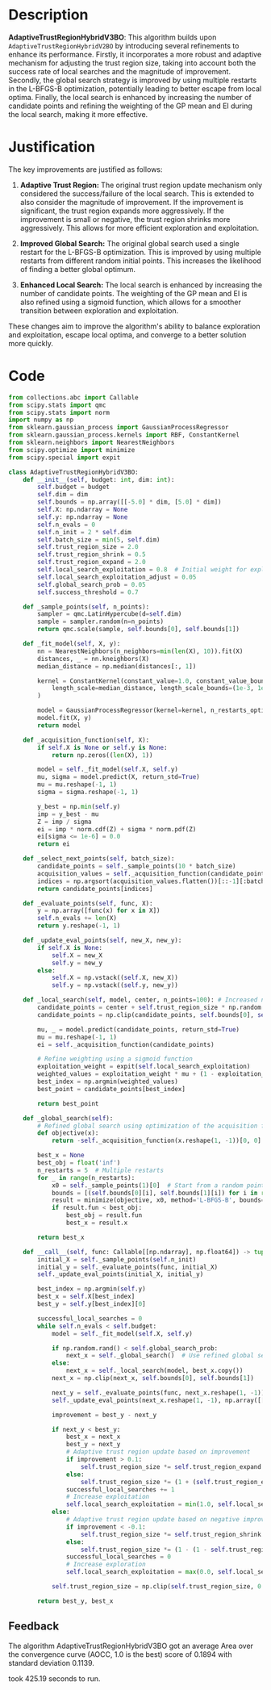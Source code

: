 # Description
**AdaptiveTrustRegionHybridV3BO**: This algorithm builds upon `AdaptiveTrustRegionHybridV2BO` by introducing several refinements to enhance its performance. Firstly, it incorporates a more robust and adaptive mechanism for adjusting the trust region size, taking into account both the success rate of local searches and the magnitude of improvement. Secondly, the global search strategy is improved by using multiple restarts in the L-BFGS-B optimization, potentially leading to better escape from local optima. Finally, the local search is enhanced by increasing the number of candidate points and refining the weighting of the GP mean and EI during the local search, making it more effective.

# Justification
The key improvements are justified as follows:

1.  **Adaptive Trust Region:** The original trust region update mechanism only considered the success/failure of the local search. This is extended to also consider the magnitude of improvement. If the improvement is significant, the trust region expands more aggressively. If the improvement is small or negative, the trust region shrinks more aggressively. This allows for more efficient exploration and exploitation.

2.  **Improved Global Search:** The original global search used a single restart for the L-BFGS-B optimization. This is improved by using multiple restarts from different random initial points. This increases the likelihood of finding a better global optimum.

3.  **Enhanced Local Search:** The local search is enhanced by increasing the number of candidate points. The weighting of the GP mean and EI is also refined using a sigmoid function, which allows for a smoother transition between exploration and exploitation.

These changes aim to improve the algorithm's ability to balance exploration and exploitation, escape local optima, and converge to a better solution more quickly.

# Code
```python
from collections.abc import Callable
from scipy.stats import qmc
from scipy.stats import norm
import numpy as np
from sklearn.gaussian_process import GaussianProcessRegressor
from sklearn.gaussian_process.kernels import RBF, ConstantKernel
from sklearn.neighbors import NearestNeighbors
from scipy.optimize import minimize
from scipy.special import expit

class AdaptiveTrustRegionHybridV3BO:
    def __init__(self, budget: int, dim: int):
        self.budget = budget
        self.dim = dim
        self.bounds = np.array([[-5.0] * dim, [5.0] * dim])
        self.X: np.ndarray = None
        self.y: np.ndarray = None
        self.n_evals = 0
        self.n_init = 2 * self.dim
        self.batch_size = min(5, self.dim)
        self.trust_region_size = 2.0
        self.trust_region_shrink = 0.5
        self.trust_region_expand = 2.0
        self.local_search_exploitation = 0.8  # Initial weight for exploitation in local search
        self.local_search_exploitation_adjust = 0.05
        self.global_search_prob = 0.05
        self.success_threshold = 0.7

    def _sample_points(self, n_points):
        sampler = qmc.LatinHypercube(d=self.dim)
        sample = sampler.random(n=n_points)
        return qmc.scale(sample, self.bounds[0], self.bounds[1])

    def _fit_model(self, X, y):
        nn = NearestNeighbors(n_neighbors=min(len(X), 10)).fit(X)
        distances, _ = nn.kneighbors(X)
        median_distance = np.median(distances[:, 1])

        kernel = ConstantKernel(constant_value=1.0, constant_value_bounds=(1e-3, 1e3)) * RBF(
            length_scale=median_distance, length_scale_bounds=(1e-3, 1e3)
        )

        model = GaussianProcessRegressor(kernel=kernel, n_restarts_optimizer=0, alpha=1e-6)
        model.fit(X, y)
        return model

    def _acquisition_function(self, X):
        if self.X is None or self.y is None:
            return np.zeros((len(X), 1))

        model = self._fit_model(self.X, self.y)
        mu, sigma = model.predict(X, return_std=True)
        mu = mu.reshape(-1, 1)
        sigma = sigma.reshape(-1, 1)

        y_best = np.min(self.y)
        imp = y_best - mu
        Z = imp / sigma
        ei = imp * norm.cdf(Z) + sigma * norm.pdf(Z)
        ei[sigma <= 1e-6] = 0.0
        return ei

    def _select_next_points(self, batch_size):
        candidate_points = self._sample_points(10 * batch_size)
        acquisition_values = self._acquisition_function(candidate_points)
        indices = np.argsort(acquisition_values.flatten())[::-1][:batch_size]
        return candidate_points[indices]

    def _evaluate_points(self, func, X):
        y = np.array([func(x) for x in X])
        self.n_evals += len(X)
        return y.reshape(-1, 1)

    def _update_eval_points(self, new_X, new_y):
        if self.X is None:
            self.X = new_X
            self.y = new_y
        else:
            self.X = np.vstack((self.X, new_X))
            self.y = np.vstack((self.y, new_y))

    def _local_search(self, model, center, n_points=100): # Increased n_points
        candidate_points = center + self.trust_region_size * np.random.uniform(-1, 1, size=(n_points, self.dim))
        candidate_points = np.clip(candidate_points, self.bounds[0], self.bounds[1])

        mu, _ = model.predict(candidate_points, return_std=True)
        mu = mu.reshape(-1, 1)
        ei = self._acquisition_function(candidate_points)

        # Refine weighting using a sigmoid function
        exploitation_weight = expit(self.local_search_exploitation)
        weighted_values = exploitation_weight * mu + (1 - exploitation_weight) * (-ei)
        best_index = np.argmin(weighted_values)
        best_point = candidate_points[best_index]

        return best_point

    def _global_search(self):
        # Refined global search using optimization of the acquisition function with multiple restarts
        def objective(x):
            return -self._acquisition_function(x.reshape(1, -1))[0, 0]

        best_x = None
        best_obj = float('inf')
        n_restarts = 5  # Multiple restarts
        for _ in range(n_restarts):
            x0 = self._sample_points(1)[0]  # Start from a random point
            bounds = [(self.bounds[0][i], self.bounds[1][i]) for i in range(self.dim)]
            result = minimize(objective, x0, method='L-BFGS-B', bounds=bounds, options={'maxiter': 5})  # Limited iterations
            if result.fun < best_obj:
                best_obj = result.fun
                best_x = result.x

        return best_x

    def __call__(self, func: Callable[[np.ndarray], np.float64]) -> tuple[np.float64, np.array]:
        initial_X = self._sample_points(self.n_init)
        initial_y = self._evaluate_points(func, initial_X)
        self._update_eval_points(initial_X, initial_y)

        best_index = np.argmin(self.y)
        best_x = self.X[best_index]
        best_y = self.y[best_index][0]

        successful_local_searches = 0
        while self.n_evals < self.budget:
            model = self._fit_model(self.X, self.y)

            if np.random.rand() < self.global_search_prob:
                next_x = self._global_search()  # Use refined global search
            else:
                next_x = self._local_search(model, best_x.copy())
            next_x = np.clip(next_x, self.bounds[0], self.bounds[1])

            next_y = self._evaluate_points(func, next_x.reshape(1, -1))[0, 0]
            self._update_eval_points(next_x.reshape(1, -1), np.array([[next_y]]))

            improvement = best_y - next_y

            if next_y < best_y:
                best_x = next_x
                best_y = next_y
                # Adaptive trust region update based on improvement
                if improvement > 0.1:
                    self.trust_region_size *= self.trust_region_expand
                else:
                    self.trust_region_size *= (1 + (self.trust_region_expand - 1) * improvement / 0.1)
                successful_local_searches += 1
                # Increase exploitation
                self.local_search_exploitation = min(1.0, self.local_search_exploitation + self.local_search_exploitation_adjust)
            else:
                # Adaptive trust region update based on negative improvement
                if improvement < -0.1:
                    self.trust_region_size *= self.trust_region_shrink
                else:
                    self.trust_region_size *= (1 - (1 - self.trust_region_shrink) * abs(improvement) / 0.1)
                successful_local_searches = 0
                # Increase exploration
                self.local_search_exploitation = max(0.0, self.local_search_exploitation - self.local_search_exploitation_adjust)

            self.trust_region_size = np.clip(self.trust_region_size, 0.1, 5.0)

        return best_y, best_x
```
## Feedback
 The algorithm AdaptiveTrustRegionHybridV3BO got an average Area over the convergence curve (AOCC, 1.0 is the best) score of 0.1894 with standard deviation 0.1139.

took 425.19 seconds to run.